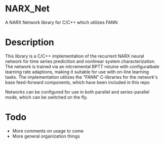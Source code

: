# NARX_Net
A NARX Network library for C/C++ which utilizes FANN


# Description
This library is a C/C++ implementation of the recurrent NARX neural
network for time series predicition and nonlinear system characterization. The network is trained via an intcremental BPTT rotuine with configuratbale learning rate adaptions, making it suitable for use with on-line learning tasks. The implementation utilizes the "FANN" C-libraries for the network's base feed-forward components, which have been included in this repo

Networks can be configured for use in both parallel and series-parallel mode, which can be switched on the fly.


# Todo
- More comments on usage to come
- More general organization things

